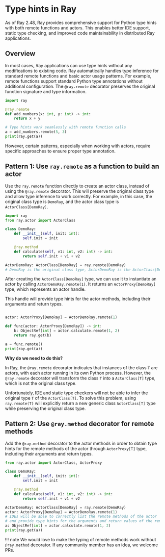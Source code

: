 # Type hints in Ray

As of Ray 2.48, Ray provides comprehensive support for Python type hints with both remote functions and actors. This enables better IDE support, static type checking, and improved code maintainability in distributed Ray applications.

## Overview

In most cases, Ray applications can use type hints without any modifications to existing code. Ray automatically handles type inference for standard remote functions and basic actor usage patterns. For example, remote functions support standard Python type annotations without additional configuration. The `@ray.remote` decorator preserves the original function signature and type information.

```python
import ray

@ray.remote
def add_numbers(x: int, y: int) -> int:
    return x + y

# Type hints work seamlessly with remote function calls
a = add_numbers.remote(5, 3)
print(ray.get(a))
```

However, certain patterns, especially when working with actors, require specific approaches to ensure proper type annotation.

## Pattern 1: Use `ray.remote` as a function to build an actor

Use the `ray.remote` function directly to create an actor class, instead of using the `@ray.remote` decorator. This will preserve the original class type and allow type inference to work correctly. For example, in this case, the original class type is `DemoRay`, and the actor class type is `ActorClass[DemoRay]`.

```python
import ray
from ray.actor import ActorClass

class DemoRay:
    def __init__(self, init: int):
        self.init = init

    @ray.method
    def calculate(self, v1: int, v2: int) -> int:
        return self.init + v1 + v2

ActorDemoRay: ActorClass[DemoRay] = ray.remote(DemoRay)
# DemoRay is the original class type, ActorDemoRay is the ActorClass[DemoRay] type
```

After creating the `ActorClass[DemoRay]` type, we can use it to instantiate an actor by calling `ActorDemoRay.remote(1)`. It returns an `ActorProxy[DemoRay]` type, which represents an actor handle.

This handle will provide type hints for the actor methods, including their arguments and return types.

```python

actor: ActorProxy[DemoRay] = ActorDemoRay.remote(1)

def func(actor: ActorProxy[DemoRay]) -> int:
    b: ObjectRef[int] = actor.calculate.remote(1, 2)
    return ray.get(b)

a = func.remote()
print(ray.get(a))
```

**Why do we need to do this?**

In Ray, the `@ray.remote` decorator indicates that instances of the class `T` are actors, with each actor running in its own Python process. However, the `@ray.remote` decorator will transform the class `T` into a `ActorClass[T]` type, which is not the original class type.

Unfortunately, IDE and static type checkers will not be able to infer the original type `T` of the `ActorClass[T]`. To solve this problem, using `ray.remote(T)` will explicitly return a new generic class `ActorClass[T]` type while preserving the original class type.

## Pattern 2: Use `@ray.method` decorator for remote methods

Add the `@ray.method` decorator to the actor methods in order to obtain type hints for the remote methods of the actor through `ActorProxy[T]` type, including their arguments and return types.

```python
from ray.actor import ActorClass, ActorProxy

class DemoRay:
    def __init__(self, init: int):
        self.init = init

    @ray.method
    def calculate(self, v1: int, v2: int) -> int:
        return self.init + v1 + v2

ActorDemoRay: ActorClass[DemoRay] = ray.remote(DemoRay)
actor: ActorProxy[DemoRay] = ActorDemoRay.remote(1)
# IDEs will be able to correctly list the remote methods of the actor
# and provide type hints for the arguments and return values of the remote methods
a: ObjectRef[int] = actor.calculate.remote(1, 2)
print(ray.get(a))
```

!!! note
    We would love to make the typing of remote methods work without `@ray.method` decorator. If any community member has an idea, we welcome PRs.
